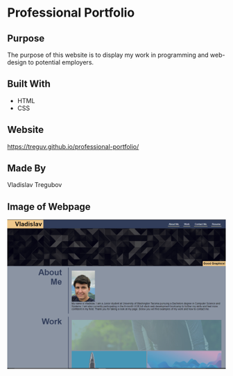 # Professional Portfolio

## Purpose
The purpose of this website is to display my work in programming and web-design to potential employers.

## Built With
* HTML
* CSS

## Website
https://treguv.github.io/professional-portfolio/

## Made By
Vladislav Tregubov
## Image of Webpage
![Image of webpage](/assets/images/webpage-screenshot.PNG)
